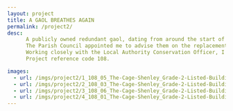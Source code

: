 ```yaml
---
layout: project
title: A GAOL BREATHES AGAIN
permalink: /project2/
desc:
      A publicly owned redundant gaol, dating from around the start of the 18th Century.<br><br>
      The Parish Council appointed me to advise them on the replacement of the sand:cement render with a lime based render.<br><br>
      Working closely with the Local Authority Conservation Officer, I attained a Listed Building Consent approval for the works.<br><br>
      Project reference code 108.

images:
  - url: /imgs/project2/1_108_05_The-Cage-Shenley_Grade-2-Listed-Building_Cementitous-render-replacement_shenely-parish-council_listed-building-consent_hydraulic-lime-render_lime-wash_DT.jpg
  - url: /imgs/project2/2_108_03_The-Cage-Shenley_Grade-2-Listed-Building_Cementitous-render-replacement_shenely-parish-council_listed-building-consent_hydraulic-lime-render_lime-wash_1280W_DT.jpg
  - url: /imgs/project2/3_108_06_The-Cage-Shenley_Grade-2-Listed-Building_Cementitous-render-replacement_shenely-parish-council_listed-building-consent_hydraulic-lime-render_lime-wash_DT.jpg
  - url: /imgs/project2/4_108_01_The-Cage-Shenley_Grade-2-Listed-Building_Cementitous-render-replacement_shenely-parish-council_listed-building-consent_hydraulic-lime-render_lime-wash_DT.jpg
---
```

